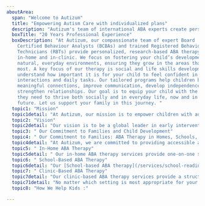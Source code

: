 ```yaml
---
aboutArea:
  span: "Welcome to Autizum"
  title: "Empowering Autism Care with individualized plans"
  description: "Autizum's team of international ABA experts create personalized plans to help children with autism develop social, communication, and daily living skills, empowering them to thrive."
  boxTitle: "20 Years Professional Experience"
  boxDescription: "At Autizum, our compassionate team of expert Board
    Certified Behaviour Analysts (BCBAs) and trained Registered Behaviour
    Technicians (RBTs) provide personalized, research-based ABA therapy both
    in-home and in-clinic. We focus on fostering your child’s development in
    natural, everyday environments, ensuring they grow in the areas that matter
    most. A key focus of our therapy is social and life skills development. We
    understand how important it is for your child to feel confident in social
    interactions and daily tasks. Our tailored programs help children build
    meaningful connections, improve communication, develop independence, and
    strengthen relationships. Our goal is to equip your child with the tools
    they need to thrive both socially and in everyday life, now and in the
    future. Let us support your family in this journey. "
  topic1: "Mission"
  topic1detail: "At Autizum, our mission is to empower children with autism by providing personalized, evidence-based [Applied Behavior Analysis (ABA) therapy](/services/aba-therapy/). We are committed to collaborating closely with families, caregivers, and educators to develop individualized treatment plans that help children build essential life skills, improve communication, and foster independence. Through compassion, expertise, and a family-centered approach, we aim to support each child in achieving meaningful, long-lasting progress.We also understand that autism and gut health plays a significant role in your child’s well-being. Our commitment extends to exploring natural treatments for autism, as well as providing resources to help you navigate autism in preschoolers or identify early signs of autism in toddlers."
  topic2: "Vision"
  topic2detail: "Our vision is to be a global leader in early intervention and [social skill development for children](/services/verbal-communication-skills-through-aba/) with autism, recognized for delivering exceptional ABA services that transform lives. We strive to create a world where every child with autism has the opportunity to reach their full potential in a nurturing, inclusive environment. By continuously innovating our practices and expanding our reach, we aim to set new standards for comprehensive care and advocacy in the autism community, We are also deeply committed to autism inclusion, aiming to create a world where autism education is accessible for all children and autism treatment centers are widely available. By empowering children with autism to build meaningful connections, communicate effectively, and participate fully in their communities, we envision a future where children with autism can thrive in every aspect of their lives."
  topic3: " Our Commitment to Families and Child Development"
  topic4: " Our Commitment to Families: ABA Therapy in Homes, Schools, and Clinics"
  topic4detail: "At Autizum, we are committed to providing accessible and effective ABA therapy to children with autism and their families. We offer a range of therapy options to meet the unique needs of each child, including in-home, school-based, and clinic-based services."
  topic5: " In-Home ABA Therapy"
  topic5detail: " Our in-home ABA therapy services provide one-on-one support for children in their natural environment. This allows us to target specific behaviors and skills that are challenging for the child in their everyday life. We work closely with parents and caregivers to develop a personalized treatment plan and provide training on how to implement ABA strategies at home."
  topic6: " School-Based ABA Therapy"
  topic6detail: "Our [School-based ABA therapy](/services/school-readiness-and-aba-therapy/) services help children with autism succeed in the academic setting. We work with school staff to develop a treatment plan that aligns with the child's Individualized Education Program (IEP). Our therapists provide direct therapy to the child during school hours and collaborate with teachers and other professionals to ensure a consistent approach to behavior management and skill development. We focus on teaching autistic students through autism learning tools, ensuring the academic environment is adapted for their success. Our team provides resources for autism inclusion and works with best schools for autism to create personalized strategies for each child."
  topic7: " Clinic-Based ABA Therapy"
  topic7detail: "Our clinic-based ABA therapy services provide a structured environment for children to learn and practice new skills. We offer a variety of activities and interventions that are designed to target specific areas of need, such as social skills, communication, and daily living skills. Our therapists work closely with families to develop a treatment plan and monitor the child's progress. With the support of autism occupational therapy and autism learning, we aim to improve autism emotional regulation and help children strengthen relationships."
  topic71detail: "No matter which setting is most appropriate for your child, Autizum is committed to providing high-quality ABA therapy that is individualized, evidence-based, and compassionate.  We understand the importance of behavioral observation of students in schools and continue to evaluate our programs to ensure they meet the evolving needs of the child."
  topic8: "How We Help Kids :"

---
```

